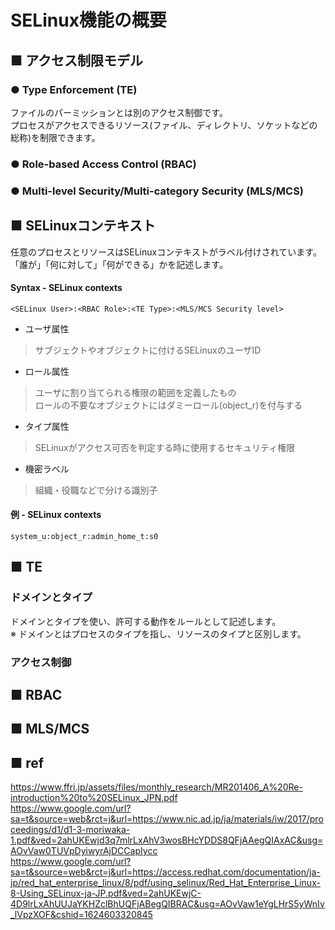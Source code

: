 # SELinux機能の概要
## ■ アクセス制限モデル
### ● Type Enforcement (TE)
ファイルのパーミッションとは別のアクセス制御です。  
プロセスがアクセスできるリソース(ファイル、ディレクトリ、ソケットなどの総称)を制限できます。
### ● Role-based Access Control (RBAC)
### ● Multi-level Security/Multi-category Security (MLS/MCS)
## ■ SELinuxコンテキスト
任意のプロセスとリソースはSELinuxコンテキストがラベル付けされています。  
「誰が」「何に対して」「何ができる」かを記述します。
#### Syntax - SELinux contexts
```
<SELinux User>:<RBAC Role>:<TE Type>:<MLS/MCS Security level>
```
- ユーザ属性
> サブジェクトやオブジェクトに付けるSELinuxのユーザID
- ロール属性
> ユーザに割り当てられる権限の範囲を定義したもの  
> ロールの不要なオブジェクトにはダミーロール(object_r)を付与する
- タイプ属性
> SELinuxがアクセス可否を判定する時に使用するセキュリティ権限
- 機密ラベル
> 組織・役職などで分ける識別子

#### 例 - SELinux contexts
```
system_u:object_r:admin_home_t:s0
```
## ■ TE
### ドメインとタイプ
ドメインとタイプを使い、許可する動作をルールとして記述します。  
※ ドメインとはプロセスのタイプを指し、リソースのタイプと区別します。
### アクセス制御

## ■ RBAC
## ■ MLS/MCS
## ■ ref
https://www.ffri.jp/assets/files/monthly_research/MR201406_A%20Re-introduction%20to%20SELinux_JPN.pdf  
https://www.google.com/url?sa=t&source=web&rct=j&url=https://www.nic.ad.jp/ja/materials/iw/2017/proceedings/d1/d1-3-moriwaka-1.pdf&ved=2ahUKEwjd3q7mlrLxAhV3wosBHcYDDS8QFjAAegQIAxAC&usg=AOvVaw0TUVpDyiwyrAjDCCapIycc  
https://www.google.com/url?sa=t&source=web&rct=j&url=https://access.redhat.com/documentation/ja-jp/red_hat_enterprise_linux/8/pdf/using_selinux/Red_Hat_Enterprise_Linux-8-Using_SELinux-ja-JP.pdf&ved=2ahUKEwjC-4D9lrLxAhUUJaYKHZclBhUQFjABegQIBRAC&usg=AOvVaw1eYgLHrS5yWnIv_lVpzXOF&cshid=1624603320845
